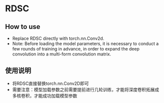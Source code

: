 # RDSC
## How to use
* Replace RDSC directly with torch.nn.Conv2d.
* Note: Before loading the model parameters, it is necessary to conduct a few rounds of training in advance, in order to expand the deep convolution into a multi-form convolution matrix.
## 使用说明
* 将RDSC直接替换torch.nn.Conv2D即可
* 需要注意：模型加载参数之前需要提前进行几轮训练，才能将深度卷积拓展成多核卷积，才能成功加载模型参数
